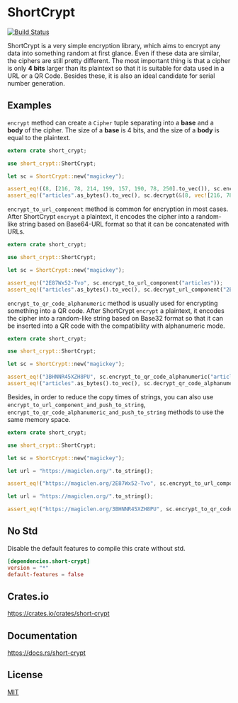 ShortCrypt
====================

[![Build Status](https://travis-ci.org/magiclen/rust-short-crypt.svg?branch=master)](https://travis-ci.org/magiclen/rust-short-crypt)

ShortCrypt is a very simple encryption library, which aims to encrypt any data into something random at first glance.
Even if these data are similar, the ciphers are still pretty different.
The most important thing is that a cipher is only **4 bits** larger than its plaintext so that it is suitable for data used in a URL or a QR Code. Besides these, it is also an ideal candidate for serial number generation.

## Examples

`encrypt` method can create a `Cipher` tuple separating into a **base** and a **body** of the cipher. The size of a **base** is 4 bits, and the size of a **body** is equal to the plaintext.

```rust
extern crate short_crypt;

use short_crypt::ShortCrypt;

let sc = ShortCrypt::new("magickey");

assert_eq!((8, [216, 78, 214, 199, 157, 190, 78, 250].to_vec()), sc.encrypt("articles"));
assert_eq!("articles".as_bytes().to_vec(), sc.decrypt(&(8, vec![216, 78, 214, 199, 157, 190, 78, 250])).unwrap());

```

`encrypt_to_url_component` method is common for encryption in most cases. After ShortCrypt `encrypt` a plaintext, it encodes the cipher into a random-like string based on Base64-URL format so that it can be concatenated with URLs.

```rust
extern crate short_crypt;

use short_crypt::ShortCrypt;

let sc = ShortCrypt::new("magickey");

assert_eq!("2E87Wx52-Tvo", sc.encrypt_to_url_component("articles"));
assert_eq!("articles".as_bytes().to_vec(), sc.decrypt_url_component("2E87Wx52-Tvo").unwrap());
```

`encrypt_to_qr_code_alphanumeric` method is usually used for encrypting something into a QR code. After ShortCrypt `encrypt` a plaintext, it encodes the cipher into a random-like string based on Base32 format so that it can be inserted into a QR code with the compatibility with alphanumeric mode.

```rust
extern crate short_crypt;

use short_crypt::ShortCrypt;

let sc = ShortCrypt::new("magickey");

assert_eq!("3BHNNR45XZH8PU", sc.encrypt_to_qr_code_alphanumeric("articles"));
assert_eq!("articles".as_bytes().to_vec(), sc.decrypt_qr_code_alphanumeric("3BHNNR45XZH8PU").unwrap());
```

Besides, in order to reduce the copy times of strings, you can also use `encrypt_to_url_component_and_push_to_string`, `encrypt_to_qr_code_alphanumeric_and_push_to_string` methods to use the same memory space.

```rust
extern crate short_crypt;

use short_crypt::ShortCrypt;

let sc = ShortCrypt::new("magickey");

let url = "https://magiclen.org/".to_string();

assert_eq!("https://magiclen.org/2E87Wx52-Tvo", sc.encrypt_to_url_component_and_push_to_string("articles", url));

let url = "https://magiclen.org/".to_string();

assert_eq!("https://magiclen.org/3BHNNR45XZH8PU", sc.encrypt_to_qr_code_alphanumeric_and_push_to_string("articles", url));
```

## No Std

Disable the default features to compile this crate without std.

```toml
[dependencies.short-crypt]
version = "*"
default-features = false
```

## Crates.io

https://crates.io/crates/short-crypt

## Documentation

https://docs.rs/short-crypt

## License

[MIT](LICENSE)